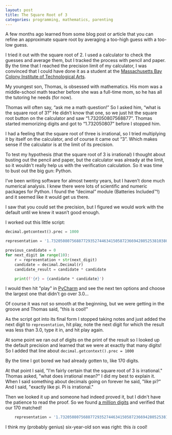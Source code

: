```yaml
---
layout: post
title: The Square Root of 3
categories: programming, mathematics, parenting
---
```


A few months ago learned from some blog post or article that you can refine an approximate square root by averaging a too-high guess with a too-low guess.

I tried it out with the square root of 2. I used a calculator to check the guesses and average them, but I tracked the process with pencil and paper. By the time that I reached the precision limit of my calculator, I was convinced that I could have done it as a student at the [Massachusetts Bay Colony Institute of Technological Arts](https://en.wikipedia.org/wiki/The_Baroque_Cycle).

My youngest son, Thomas, is obsessed with mathematics. His mom was a middle-school math teacher before she was a full-time mom, so he has all the tutoring he needs (for now).

Thomas will often say, “ask me a math question!” So I asked him, “what is the square root of 3?” He didn’t know that one, so we just hit the square root button on the calculator and saw “1.732050807568877”. Thomas started memorizing digits and got to “1.732050807” before I stopped him.

I had a feeling that the square root of three is irrational, so I tried multiplying it by itself on the calculator, and of course it came out “3”. Which makes sense if the calculator is at the limit of its precision.

To test my hypothesis (that the square root of 3 is irrational) I thought about busting out the pencil and paper, but the calculator was already at the limit, so it wouldn't really help us with the verification calculation. So it was time to bust out the big gun: Python.

I’ve been writing software for almost twenty years, but I haven’t done much numerical analysis. I knew there were lots of scientific and numeric packages for Python. I found the “decimal” module (Batteries Included&trade;!) and it seemed like it would get us there.

I saw that you could set the precision, but I figured we would work with the default until we knew it wasn’t good enough.

I worked out this little script:

```python
decimal.getcontext().prec = 1000

representation = '1.732050807568877293527446341505872366942805253810380628055806979451'

previous_candidate = 0
for next_digit in range(10):
    r = representation + str(next_digit)
    candidate = decimal.Decimal(r)
    candidate_result = candidate * candidate

    print(f'{r} = {candidate * candidate}')

```

I would then hit "play" in [PyCharm](https://www.jetbrains.com/pycharm/) and see the next ten options and choose the largest one that didn't go over 3.0...

Of course it was not so smooth at the beginning, but we were getting in the groove and Thomas said, "this is cool!"

As the script got into its final form I stopped taking notes and just added the next digit to `representation`, hit play, note the next digit for which the result was less than 3.0, type it in, and hit play again.

At some point we ran out of digits on the print of the result so I looked up the default precision and learned that we were at exactly that many digits! So I added that line about `decimal.getcontext().prec = 1000`

By the time I got bored we had already gotten to, like 170 digits.

At that point I said, "I'm fairly certain that the square root of 3 is irrational."
Thomas asked, "what does irrational mean?"
I did my best to explain it. When I said something about decimals going on forever he said, "like pi?"
And I said, "exactly like pi. Pi is irrational."

Then we looked it up and someone had indeed proved it, but I didn't have the patience to read the proof. So we found [a million digits](https://apod.nasa.gov/htmltest/gifcity/sqrt3.1mil) and verified that our 170 matched!

```python
    representation = '1.73205080756887729352744634150587236694280525381038062805580697945193301690880003708114618675724857567562614141540670302996994509499895247881165551209437364852809323190230558'
```

I think my (probably genius) six-year-old son was right: this _is_ cool!
